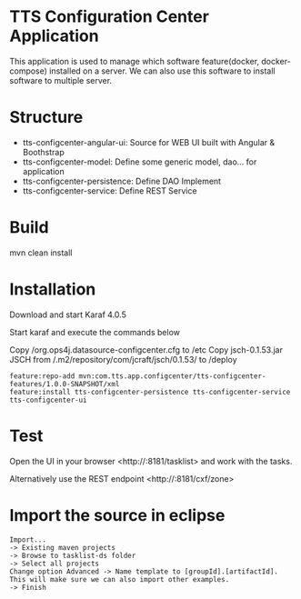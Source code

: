 # TTS Configuration Center Application

This application is used to manage which software feature(docker, docker-compose) installed on a server. We can also use this software to install software to multiple server.

# Structure

* tts-configcenter-angular-ui: Source for WEB UI built with Angular & Boothstrap
* tts-configcenter-model: Define some generic model, dao... for application
* tts-configcenter-persistence: Define DAO Implement 
* tts-configcenter-service: Define REST Service

# Build

mvn clean install

# Installation

Download and start Karaf 4.0.5

Start karaf and execute the commands below

Copy <root>/org.ops4j.datasource-configcenter.cfg to <karaf>/etc
Copy jsch-0.1.53.jar JSCH from <home dir>/.m2/repository/com/jcraft/jsch/0.1.53/ to <karaf>/deploy 

```Shell
feature:repo-add mvn:com.tts.app.configcenter/tts-configcenter-features/1.0.0-SNAPSHOT/xml
feature:install tts-configcenter-persistence tts-configcenter-service tts-configcenter-ui
```

# Test

Open the UI in your browser <http://<your id address>:8181/tasklist> and work with the tasks.

Alternatively use the REST endpoint <http://<your id address>:8181/cxf/zone>


# Import the source in eclipse

	Import... 
	-> Existing maven projects 
	-> Browse to tasklist-ds folder 
	-> Select all projects 
	Change option Advanced -> Name template to [groupId].[artifactId]. This will make sure we can also import other examples.
	-> Finish
 
